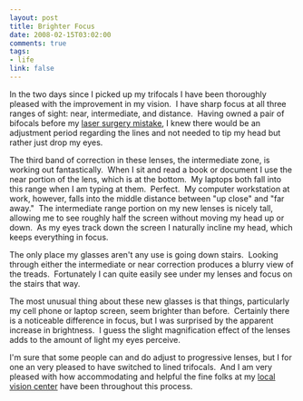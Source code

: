```yaml
--- 
layout: post
title: Brighter Focus
date: 2008-02-15T03:02:00
comments: true
tags:
- life
link: false
---
```

In the two days since I picked up my trifocals I have been thoroughly pleased with the improvement in my vision.  I have sharp focus at all three ranges of sight: near, intermediate, and distance.  Having owned a pair of bifocals before my <a href="https://zanshin.net/2008/01/23/eyes-two-years-later/" title="Eyes, Two Years Later">laser surgery mistake</a>, I knew there would be an adjustment period regarding the lines and not needed to tip my head but rather just drop my eyes.

The third band of correction in these lenses, the intermediate zone, is working out fantastically.  When I sit and read a book or document I use the near portion of the lens, which is at the bottom.  My laptops both fall into this range when I am typing at them.  Perfect.  My computer workstation at work, however, falls into the middle distance between "up close" and "far away."  The intermediate range portion on my new lenses is nicely tall, allowing me to see roughly half the screen without moving my head up or down.  As my eyes track down the screen I naturally incline my head, which keeps everything in focus.

The only place my glasses aren't any use is going down stairs.  Looking through either the intermediate or near correction produces a blurry view of the treads.  Fortunately I can quite easily see under my lenses and focus on the stairs that way.

The most unusual thing about these new glasses is that things, particularly my cell phone or laptop screen, seem brighter than before.  Certainly there is a noticeable difference in focus, but I was surprised by the apparent increase in brightness.  I guess the slight magnification effect of the lenses adds to the amount of light my eyes perceive.

I'm sure that some people can and do adjust to progressive lenses, but I for one an very pleased to have switched to lined trifocals.  And I am very pleased with how accommodating and helpful the fine folks at my <a href="http://olathefamilyvision.com" title="Olathe Family Vision">local vision center</a> have been throughout this process.
